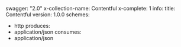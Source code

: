 swagger: "2.0"
x-collection-name: Contentful
x-complete: 1
info:
  title: Contentful
  version: 1.0.0
schemes:
- http
produces:
- application/json
consumes:
- application/json
